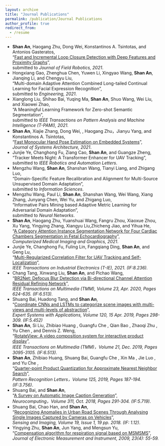 ```yaml
---
layout: archive
title: "Journal Publications"
permalink: /publication/Journal Publications
author_profile: true
redirect_from:
  - /resume
---
```

* **Shan An**, Haogang Zhu, Dong Wei, Konstantinos A. Tsintotas, and Antonios Gasteratos,   
 “[Fast and Incremental Loop Closure Detection with Deep Features and Proximity Graphs](https://arxiv.org/abs/2010.11703)”,  
  submitted to *Journal of Field Robotics, 2021*. 
* Hongxiang Gao, Zhenghua Chen, Yuwen Li, Xingyao Wang, **Shan An**, Jianqing Li, and Chengyu Liu,   
 “Multi-domain Adaptive Attention Combined Long-tailed Continual Learning for Facial Expression Recognition”,   
 submitted to *Engineering, 2021*.
* Xianglong Liu, Shihao Bai, Yuqing Ma, **Shan An**, Shuo Wang, Wei Liu, and Xiaowei Zhao,   
 “A Meaningful Learning Framework for Zero-shot Semantic Segmentation”,   
 submitted to *IEEE Transactions on Pattern Analysis and Machine Intelligence (T-PAMI), 2021.*
* **Shan An**, Xiajie Zhang, Dong Wei, , Haogang Zhu，Jianyu Yang, and Konstantinos A. Tsintotas,   
 “[Fast Monocular Hand Pose Estimation on Embedded Systems](https://arxiv.org/abs/2102.07067)”,  
 *Journal of Systems Architecture, 2021*.
* Junjie Ye, Changhong Fu, Ziang Cao, **Shan An**, and Guangze Zheng,  
 “Tracker Meets Night: A Transformer Enhancer for UAV Tracking”,   
 submitted to *IEEE Robotics and Automation Letters*.
* Mengzhu Wang, **Shan An**, Shanshan Wang, Tianyi Liang, and Zhigang Luo,   
 “Domain-Specific Feature Recalibration and Alignment for Multi-Source Unsupervised Domain Adaptation”,   
 submitted to *Information Sciences*.
* Mengzhu Wang, Paul Li, **Shan An**, Shanshan Wang, Wei Wang, Xiang Zhang, Junyang Chen, Wei Yu, and Zhigang Luo,   
 “Informative Pairs Mining based Adaptive Metric Learning for Adversarial Domain Adaptation”,   
submitted to *Neural Networks*.
* **Shan An**, Haogang Zhu, Yuanshuai Wang, Fangru Zhou, Xiaoxue Zhou, Xu Yang, Yingying Zhang, Xiangyu Liu,Zhicheng Jiao, and Yihua He,  
 “[A Category Attention Instance Segmentation Network for Four Cardiac Chambers Segmentation in Fetal Echocardiography](https://www.sciencedirect.com/science/article/pii/S0895611121001324)”,   
 *Computerized Medical Imaging and Graphics, 2021*. 
* Junjie Ye, Changhong Fu, Fuling Lin, Fangqiang Ding, **Shan An**, and Geng Lu,   
 “[Multi-Regularized Correlation Filter for UAV Tracking and Self-Localization](https://ieeexplore.ieee.org/abstract/document/9457090)”,   
  *IEEE Transactions on Industrial Electronics (T-IE), 2021. (IF:8.236).*
* Chang Tang, Xinwang Liu, **Shan An**, and Pichao Wang,   
 “[BR2Net: Defocus Blur Detection via Bi-directional Channel Attention Residual Refining Network](https://ieeexplore.ieee.org/document/9057632)”,    
 *IEEE Transactions on Multimedia (TMM), Volume 23, Apr. 2020, Pages 624-635. (IF:6.513).*
* Shuang Bai, Huadong Tang, and **Shan An**,   
 “[Coordinate CNNs and LSTMs to categorize scene images with multi-views and multi-levels of abstraction](https://www.sciencedirect.com/science/article/pii/S0957417418305700)”,  
 *Expert Systems with Applications, Volume 120, 15 Apr. 2019, Pages 298-309. (IF:5.452)*
* **Shan An**, Si Liu, Zhibiao Huang , Guangfu Che , Qian Bao , Zhaoqi Zhu , Yu Chen , and   Dennis Z. Weng,   
 “[RotateView: A video composition system for interactive product display](https://ieeexplore.ieee.org/document/8721552)”,   
 *IEEE Transactions on Multimedia (TMM)，Volume 21, Dec. 2019, Pages 3095-3105. (IF:6.513)*.
* **Shan An**, Zhibiao Huang, Shuang Bai, Guangfu Che , Xin Ma , Jie Luo , and Yu Che ,  
 “[Quarter-point Product Quantization for Approximate Nearest Neighbor Search](https://www.sciencedirect.com/science/article/pii/S0167865519301242)”,   
  *Pattern Recognition Letters，Volume 125, 2019, Pages 187-194. (IF:3.756)*. 
* Shuang Bai, and **Shan An**,   
 “[A Survey on Automatic Image Caption Generation](https://www.sciencedirect.com/science/article/pii/S0925231218306659)”,  
 *Neurocomputing，Volume 311, Oct. 2018, Pages 291-304. (IF:5.719).*
* Shuang Bai, Chao Han, and **Shan An**,  
 “[Recognizing Anomalies in Urban Road Scenes Through Analysing Single Images Captured by Cameras on Vehicles](https://link.springer.com/article/10.1007/s11220-018-0218-7)”,   
 *Sensing and Imaging, Volume 19, Issue 1, 19 pp. 2018. (IF: 1.12)*.
* Yingying Zhu, **Shan An**, Jun Yang, and Mengsun Yu,  
 “[Compensation algorithm for respiration signal based on MSMSMS](https://d.wanfangdata.com.cn/periodical/dzclyyqxb200904011)”,   
 *Journal of Electronic Measurement and Instrument, 2009, 23(4): 55-59.*
